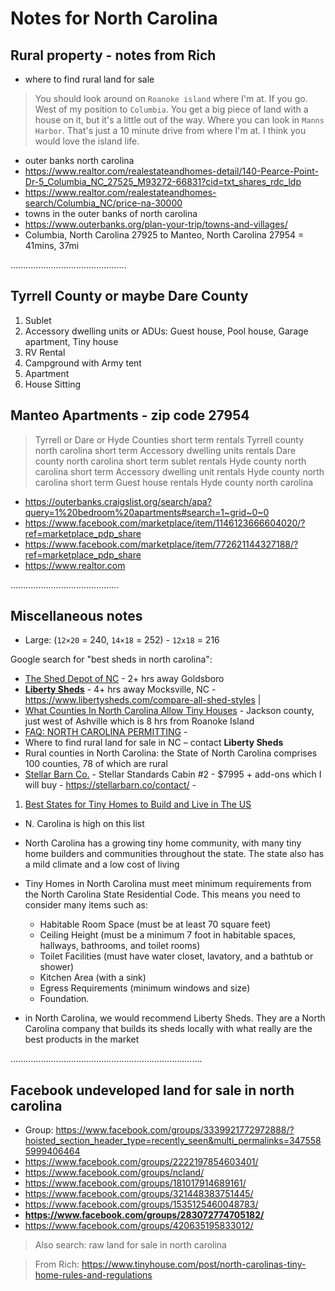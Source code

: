 # Notes for North Carolina

## Rural property - notes from Rich

- where to find rural land for sale

> You should look around on `Roanoke island` where I'm at. If you go. West of my position to `Columbia`. You get a big piece of land with a house on it, but it's a little out of the way. Where you can look in `Manns Harbor`. That's just a 10 minute drive from where I'm at. I think you would love the island life.

- outer banks north carolina
- https://www.realtor.com/realestateandhomes-detail/140-Pearce-Point-Dr-5_Columbia_NC_27525_M93272-66831?cid=txt_shares_rdc_ldp
- https://www.realtor.com/realestateandhomes-search/Columbia_NC/price-na-30000
- towns in the outer banks of north carolina
- https://www.outerbanks.org/plan-your-trip/towns-and-villages/
- Columbia, North Carolina 27925 to Manteo, North Carolina 27954 = 41mins, 37mi

..............................................

## Tyrrell County or maybe Dare County

1. Sublet
2. Accessory dwelling units or ADUs: Guest house, Pool house, Garage apartment, Tiny house
3. RV Rental
4. Campground with Army tent
5. Apartment
6. House Sitting

## Manteo Apartments - zip code 27954

> Tyrrell or Dare or Hyde Counties
> short term rentals Tyrrell county north carolina
> short term Accessory dwelling units rentals Dare county north carolina
> short term sublet rentals Hyde county north carolina
> short term Accessory dwelling unit rentals Hyde county north carolina
> short term Guest house rentals Hyde county north carolina

- https://outerbanks.craigslist.org/search/apa?query=1%20bedroom%20apartments#search=1~grid~0~0
- https://www.facebook.com/marketplace/item/1146123666604020/?ref=marketplace_pdp_share
- https://www.facebook.com/marketplace/item/772621144327188/?ref=marketplace_pdp_share
- https://www.realtor.com

...........................................

## Miscellaneous notes

- Large: (`12×20` = 240, `14×18` = 252) - `12x18` = 216

Google search for "best sheds in north carolina":

- [The Shed Depot of NC](https://www.buildashednc.com/) - 2+ hrs away Goldsboro
- **[Liberty Sheds](https://www.libertysheds.com/)** - 4+ hrs away Mocksville, NC - https://www.libertysheds.com/compare-all-shed-styles |
- [What Counties In North Carolina Allow Tiny Houses](https://www.greatlakestinyhome.com/what-counties-in-north-carolina-allow-tiny-houses/) - Jackson county, just west of Ashville which is 8 hrs from Roanoke Island
- [FAQ: NORTH CAROLINA PERMITTING](https://sheddepotnc.com/faq-north-carolina-permitting/) -
- Where to find rural land for sale in NC – contact **Liberty Sheds**
- Rural counties in North Carolina: the State of North Carolina comprises 100 counties, 78 of which are rural
- [Stellar Barn Co.](https://stellarbarn.co/) - Stellar Standards Cabin #2 - $7995 + add-ons which I will buy - https://stellarbarn.co/contact/ -

1. [Best States for Tiny Homes to Build and Live in The US](https://www.autonomous.ai/ourblog/best-states-for-tiny-homes-to-build)

- N. Carolina is high on this list
- North Carolina has a growing tiny home community, with many tiny home builders and communities throughout the state. The state also has a mild climate and a low cost of living
- Tiny Homes in North Carolina must meet minimum requirements from the North Carolina State Residential Code. This means you need to consider many items such as:

  - Habitable Room Space (must be at least 70 square feet)
  - Ceiling Height (must be a minimum 7 foot in habitable spaces, hallways, bathrooms, and toilet rooms)
  - Toilet Facilities (must have water closet, lavatory, and a bathtub or shower)
  - Kitchen Area (with a sink)
  - Egress Requirements (minimum windows and size)
  - Foundation.

- in North Carolina, we would recommend Liberty Sheds. They are a North Carolina company that builds its sheds locally with what really are the best products in the market

............................................................................

## Facebook undeveloped land for sale in north carolina

- Group: https://www.facebook.com/groups/3339921772972888/?hoisted_section_header_type=recently_seen&multi_permalinks=3475585999406464
- https://www.facebook.com/groups/2222197854603401/
- https://www.facebook.com/groups/ncland/
- https://www.facebook.com/groups/181017914689161/
- https://www.facebook.com/groups/321448383751445/
- https://www.facebook.com/groups/1535125460048783/
- **https://www.facebook.com/groups/283072774705182/**
- https://www.facebook.com/groups/420635195833012/

> Also search: raw land for sale in north carolina

> From Rich: https://www.tinyhouse.com/post/north-carolinas-tiny-home-rules-and-regulations

